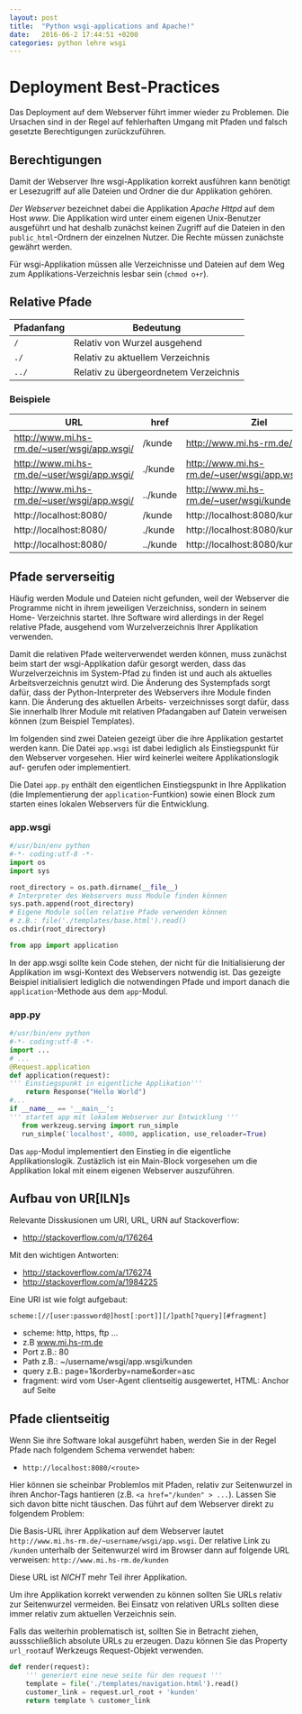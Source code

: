 ```yaml
---
layout: post
title:  "Python wsgi-applications and Apache!"
date:   2016-06-2 17:44:51 +0200
categories: python lehre wsgi
---
```

# Deployment Best-Practices
Das Deployment auf dem Webserver führt immer wieder zu Problemen. Die Ursachen
sind in der Regel auf fehlerhaften Umgang mit Pfaden und falsch gesetzte
Berechtigungen zurückzuführen.

## Berechtigungen
Damit der Webserver Ihre wsgi-Applikation korrekt ausführen kann benötigt
er Lesezugriff auf alle Dateien und Ordner die dur Applikation gehören.

*Der Webserver* bezeichnet dabei die Applikation *Apache Httpd* auf dem Host
*www*. Die Applikation wird unter einem eigenen Unix-Benutzer ausgeführt und hat
deshalb zunächst keinen Zugriff auf die Dateien in den `public_html`-Ordnern der
einzelnen Nutzer. Die Rechte müssen zunächste gewährt werden.

Für wsgi-Applikation müssen alle Verzeichnisse und Dateien auf dem Weg zum
Applikations-Verzeichnis lesbar sein (`chmod o+r`).


## Relative Pfade
| Pfadanfang | Bedeutung                                               |
|------------|---------------------------------------------------------|
| `/`        | Relativ von Wurzel ausgehend                            |
| `./`       | Relativ zu aktuellem Verzeichnis                        |
| `../`      | Relativ zu übergeordnetem Verzeichnis                   |

### Beispiele
| URL | href | Ziel |
|-----|------|-------------|
| http://www.mi.hs-rm.de/~user/wsgi/app.wsgi/ | /kunde             | http://www.mi.hs-rm.de/kunde |
| http://www.mi.hs-rm.de/~user/wsgi/app.wsgi/ | ./kunde            | http://www.mi.hs-rm.de/~user/wsgi/app.wsgi/kunde |
| http://www.mi.hs-rm.de/~user/wsgi/app.wsgi/ | ../kunde           | http://www.mi.hs-rm.de/~user/wsgi/kunde |
| http://localhost:8080/                      | /kunde             | http://localhost:8080/kunde |
| http://localhost:8080/                      | ./kunde            | http://localhost:8080/kunde |
| http://localhost:8080/                      | ../kunde           | http://localhost:8080/kunde |

## Pfade serverseitig
Häufig werden Module und Dateien nicht gefunden, weil der Webserver die
Programme nicht in ihrem jeweiligen Verzeichniss, sondern in seinem Home-
Verzeichnis startet. Ihre Software wird allerdings in der Regel relative
Pfade, ausgehend vom Wurzelverzeichnis Ihrer Applikation verwenden.

Damit die relativen Pfade weiterverwendet werden können, muss zunächst beim
start der wsgi-Applikation dafür gesorgt werden, dass das Wurzelverzeichnis
im System-Pfad zu finden ist und auch als aktuelles Arbeitsverzeichnis genutzt
wird. Die Änderung des Systempfads sorgt dafür, dass der Python-Interpreter
des Webservers ihre Module finden kann. Die Änderung des aktuellen Arbeits-
verzeichnisses sorgt dafür, dass Sie innerhalb Ihrer Module mit relativen
Pfadangaben auf Datein verweisen können (zum Beispiel Templates).

Im folgenden sind zwei Dateien gezeigt über die ihre Applikation gestartet
werden kann. Die Datei `app.wsgi` ist dabei lediglich als Einstiegspunkt für
den Webserver vorgesehen. Hier wird keinerlei weitere Applikationslogik auf-
gerufen oder implementiert.

Die Datei `app.py` enthält den eigentlichen Einstiegspunkt in Ihre Applikation
(die Implementierung der `application`-Funtkion) sowie einen Block zum starten
eines lokalen Webservers für die Entwicklung.

### app.wsgi

```python
#/usr/bin/env python
#-*- coding:utf-8 -*-
import os
import sys

root_directory = os.path.dirname(__file__)
# Interpreter des Webservers muss Module finden können
sys.path.append(root_directory)
# Eigene Module sollen relative Pfade verwenden können
# z.B.: file('./templates/base.html').read()
os.chdir(root_directory)

from app import application
```

In der app.wsgi sollte kein Code stehen, der nicht für die Initialisierung der
Applikation im wsgi-Kontext des Webservers notwendig ist. Das gezeigte
Beispiel initialisiert lediglich die notwendingen Pfade und import danach
die `application`-Methode aus dem `app`-Modul.

### app.py
```python
#/usr/bin/env python
#-*- coding:utf-8 -*-
import ...
# ...
@Request.application
def application(request):
''' Einstiegspunkt in eigentliche Applikation'''
    return Response("Hello World")
#...
if __name__ == '__main__':
''' startet app mit lokalem Webserver zur Entwicklung '''
   from werkzeug.serving import run_simple
   run_simple('localhost', 4000, application, use_reloader=True)
```

Das `app`-Modul implementiert den Einstieg in die eigentliche Applikationslogik.
Zustäzlich ist ein Main-Block vorgesehen um die Applikation lokal mit einem
eigenen Webserver auszuführen.

## Aufbau von UR[ILN]s
Relevante Disskusionen um URI, URL, URN auf Stackoverflow:
  - http://stackoverflow.com/q/176264

Mit den wichtigen Antworten:
  - http://stackoverflow.com/a/176274
  - http://stackoverflow.com/a/1984225

Eine URI ist wie folgt aufgebaut:

```
scheme:[//[user:password@]host[:port]][/]path[?query][#fragment]
```

- scheme: http, https, ftp ...
- z.B www.mi.hs-rm.de
- Port z.B.: 80
- Path z.B.: ~/username/wsgi/app.wsgi/kunden
- query z.B.: page=1&orderby=name&order=asc
- fragment: wird vom User-Agent clientseitig ausgewertet, HTML: Anchor auf Seite

## Pfade clientseitig
Wenn Sie ihre Software lokal ausgeführt haben, werden Sie in der Regel Pfade
nach folgendem Schema verwendet haben:

- `http://localhost:8080/<route>`

Hier können sie scheinbar Problemlos mit Pfaden, relativ zur Seitenwurzel
in ihren Anchor-Tags hantieren (z.B. `<a href="/kunden" > ...`).
Lassen Sie sich davon bitte nicht täuschen. Das führt auf dem Webserver direkt
zu folgendem Problem:

Die Basis-URL ihrer Applikation auf dem Webserver lautet
`http://www.mi.hs-rm.de/~username/wsgi/app.wsgi`. Der relative Link zu `/kunden`
unterhalb der Seitenwurzel wird im Browser dann auf folgende URL verweisen:
`http://www.mi.hs-rm.de/kunden`

Diese URL ist *NICHT* mehr Teil ihrer Applikation.

Um ihre Applikation korrekt verwenden zu können sollten Sie URLs relativ zur
Seitenwurzel vermeiden. Bei Einsatz von relativen URLs sollten diese immer
relativ zum aktuellen Verzeichnis sein.

Falls das weiterhin problematisch ist, sollten Sie in Betracht ziehen,
aussschließlich absolute URLs zu erzeugen. Dazu können Sie das Property
`url_root`auf Werkzeugs Request-Objekt verwenden.

``` python
def render(request):
    ''' generiert eine neue seite für den request '''
    template = file('./templates/navigation.html').read()
    customer_link = request.url_root + 'kunden'
    return template % customer_link
```
